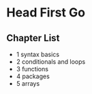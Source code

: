 # Head First Go

## Chapter List

- 1 syntax basics
- 2 conditionals and loops
- 3 functions
- 4 packages
- 5 arrays

